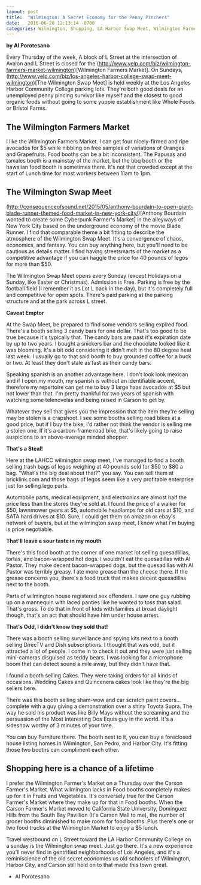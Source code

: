 ```yaml
---
layout: post
title:  "Wilmington: A Secret Economy for the Penny Pinchers"
date:   2016-06-20 12:13:14 -0700
categories: Wilmington, Shopping, LA Harbor Swap Meet, Wilmington Farmers Market, Carson Farmers Market
---
```

**by Al Porotesano**

Every Thursday of the week, A block of L Street at the intersection of Avalon and L Street is closed for the (http://www.yelp.com/biz/wilmington-farmers-market-wilmington)[Wilmington Farmers Market]. On Sundays, (http://www.yelp.com/biz/los-angeles-harbor-college-swap-meet-wilmington)[The Wilmington Swap Meet] is held weekly at the Los Angeles Harbor Community College parking lots. They're both good deals for an unemployed penny pincing survivor like myself and the closest to good organic foods without going to some yuppie establishment like Whole Foods or Bristol Farms.

## The Wilmington Farmers Market

I like the Wilmington Farmers Market. I can get four nicely-firmed and ripe avocados for $5 while nibbling on free samples of variations of Oranges and Grapefruits. Food booths can be a bit inconsistent. The Papusas and tamales booth is a mainstay of the market, but the bbq booth or the hawaiian food booth is sometimes there. It's not that crowded except at the start of Lunch time for most workers between 11am to 1pm.

## The Wilmington Swap Meet

(http://consequenceofsound.net/2015/05/anthony-bourdain-to-open-giant-blade-runner-themed-food-market-in-new-york-city/)[Anthony Bourdain wanted to create some Cyberpunk Farmer's Market] in the alleyways of New York City based on the underground economy of the movie Blade Runner. I find that comparable theme a bit fitting to describe the atmosphere of the Wilmington Swap Meet. It's a convergence of chaos, economics, and fantasy. You can buy anything here, but you'll need to be cautious as details matter. I find having streetsmarts of the market as a competitive advantage if you can haggle the price for 40 pounds of legos for more than $50.

The Wilmington Swap Meet opens every Sunday (except Holidays on a Sunday, like Easter or Christmas). Admission is Free. Parking is free by the football field (I remember it as Lot L back in the day), but it's completely full and competitive for open spots. There's paid parking at the parking structure and at the park across L street.

**Caveat Emptor**

At the Swap Meet, be prepared to find some vendors selling expired food. There's a booth selling 3 candy bars for one dollar. That's too good to be true because it's typically that. The candy bars are past it's expiration date by up to two years. I bought a snickers bar and the chocolate looked like it was blooming. It's a bit odd considering it didn't melt in the 80 degree heat last week. I usually go to that said booth to buy grounded coffee for a buck or two. At least they don't stale as fast as their candy bars.

Speaking spanish is an another advantage here. I don't look look mexican and if I open my mouth, my spanish is without an identifiable accent, therefore my repertoire can get me to buy 3 large haas avocados at $5 but not lower than that. I'm pretty thankful for two years of spanish with watching some telenovelas and being raised in Carson to get by.

Whatever they sell that gives you the impression that the item they're selling may be stolen is a crapshoot. I see some booths selling road bikes at a good price, but if I buy the bike, I'd rather not think the vendor is selling me a stolen one. If it's a carbon-frame road bike, that's likely going to raise suspicions to an above-average minded shopper.

**That's a Steal!**

Here at the LAHCC wilmington swap meet, I've managed to find a booth selling trash bags of legos weighing at 40 pounds sold for $50 to $80 a bag. "What's the big deal about that?" you say. You can sell them at bricklink.com and those bags of legos seem like a very profitable enterprise just for selling lego parts.

Automobile parts, medical equipment, and electronics are almost half the price less than the stores they're sold at. I found the price of a walker for $50, lawnmower gears at $5, automobile headlamps for old cars at $10, and SATA hard drives at $10. Sure, I could get them on amazon or ebay's network of buyers, but at the wilmington swap meet, I know what i'm buying is price negotiable.

**That'll leave a sour taste in my mouth**

There's this food booth at the corner of one market lot selling quesadlillas, tortas, and bacon-wrapped hot dogs. I wouldn't eat the quesadillas with Al Pastor. They make decent bacon-wrapped dogs, but the quesadillas with Al Pastor was terribly greasy. I ate more grease than the cheese there. If the grease concerns you, there's a food truck that makes decent quesadillas next to the booth.

Parts of wilmington house registered sex offenders. I saw one guy rubbing up on a mannequin with laced panties like he wanted to toss that salad. That's gross. To do that in front of kids with families at broad daylight though, that's an act that should have him under house arrest.

**That's Odd, I didn't know they sold that!**

There was a booth selling surveillance and spying kits next to a booth selling DirecTV and Dish subscriptions. I thought that was odd, but it attracted a lot of people. I come in to check it out and they were just selling mini-cameras disguised as teddy bears. I was looking for a microphone boom that can detect sound a mile away, but they didn't have that.

I found a booth selling Cakes. They were taking orders for all kinds of occasions. Wedding Cakes and Quincenera cakes look like they're the big sellers here.

There was this booth selling sham-wow and car scratch paint covers... complete with a guy giving a demonstration over a shiny Toyota Supra. The way he sold his product was like Billy Mays without the screaming and the persuasion of the Most Interesting Dos Equis guy in the world. It's a sideshow worthy of 3 minutes of your time.

You can buy Furniture there. The booth next to it, you can buy a foreclosed house listing homes in Wilmington, San Pedro, and Harbor City. It's fitting those two booths can compliment each other.

## Shopping here is a chance of a lifetime

I prefer the Wilmington Farmer's Market on a Thursday over the Carson Farmer's Market. What wilmington lacks in Food booths completely makes up for it in Fruits and Vegetables. It's conversely true for the Carson Farmer's Market where they make up for that in Food booths. When the Carson Farmer's Market moved to California State University, Dominguez Hills from the South Bay Pavillion (It's Carson Mall to me), the number of grocer booths diminished to make room for food booths. Plus there's one or two food trucks at the Wilmington Market to enjoy a $5 lunch.

Travel westbound on L Street toward the LA Harbor Community College on a sunday is the Wilmington swap meet. Just go there. It's a new experience you'll never find in gentrified neighborhoods of Los Angeles, and it's a reminiscience of the old secret economies us old schoolers of Wilmington, Harbor City, and Carson still hold on to that made this town great.

- Al Porotesano
